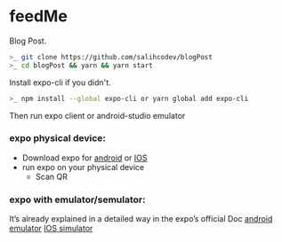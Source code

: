 # feedMe
Blog Post.

```bash
>_ git clone https://github.com/salihcodev/blogPost
>_ cd blogPost && yarn && yarn start
```
Install expo-cli if you didn't.
```bash
>_ npm install --global expo-cli or yarn global add expo-cli
```

Then run expo client or android-studio emulator
### expo physical device:
-  Download expo for [android](https://play.google.com/store/apps/details?id=host.exp.exponent&hl=en_US&gl=US) or [IOS](https://apps.apple.com/us/app/expo-client/id982107779)
- run expo on your physical device
	- Scan QR
### expo with emulator/semulator:
It’s already explained in a detailed way in the expo’s official Doc 
[android emulator](https://docs.expo.io/workflow/android-studio-emulator/) 
[IOS simulator](https://docs.expo.io/workflow/ios-simulator)